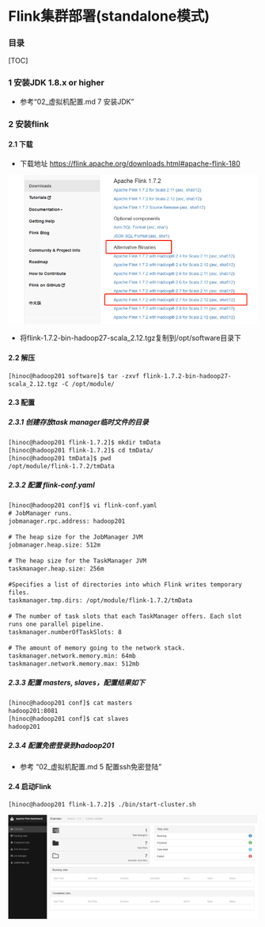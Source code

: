 # Flink集群部署(standalone模式)

### 目录

[TOC]

### 1 安装JDK 1.8.x or higher

- 参考“02_虚拟机配置.md   7 安装JDK”

### 2 安装flink

#### 2.1 下载

- 下载地址 https://flink.apache.org/downloads.html#apache-flink-180

![1557282332622](assets/1557282332622.png)

- 将flink-1.7.2-bin-hadoop27-scala_2.12.tgz复制到/opt/software目录下

#### 2.2 解压

```
[hinoc@hadoop201 software]$ tar -zxvf flink-1.7.2-bin-hadoop27-scala_2.12.tgz -C /opt/module/
```

#### 2.3 配置

##### 2.3.1 创建存放task manager临时文件的目录

```
[hinoc@hadoop201 flink-1.7.2]$ mkdir tmData
[hinoc@hadoop201 flink-1.7.2]$ cd tmData/
[hinoc@hadoop201 tmData]$ pwd
/opt/module/flink-1.7.2/tmData
```

##### 2.3.2 配置 flink-conf.yaml

```
[hinoc@hadoop201 conf]$ vi flink-conf.yaml 
# JobManager runs.
jobmanager.rpc.address: hadoop201

# The heap size for the JobManager JVM
jobmanager.heap.size: 512m

# The heap size for the TaskManager JVM
taskmanager.heap.size: 256m

#Specifies a list of directories into which Flink writes temporary files.
taskmanager.tmp.dirs: /opt/module/flink-1.7.2/tmData

# The number of task slots that each TaskManager offers. Each slot runs one parallel pipeline.
taskmanager.numberOfTaskSlots: 8

# The amount of memory going to the network stack.
taskmanager.network.memory.min: 64mb
taskmanager.network.memory.max: 512mb
```

##### 2.3.3 配置 masters, slaves，配置结果如下

```
[hinoc@hadoop201 conf]$ cat masters 
hadoop201:8081
[hinoc@hadoop201 conf]$ cat slaves 
hadoop201
```

##### 2.3.4  配置免密登录到hadoop201

- 参考 “02_虚拟机配置.md  5 配置ssh免密登陆”

#### 2.4 启动Flink

```
[hinoc@hadoop201 flink-1.7.2]$ ./bin/start-cluster.sh 
```

![1557289610735](assets/1557289610735.png)